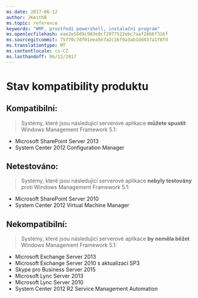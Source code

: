 ```yaml
---
ms.date: 2017-06-12
author: JKeithB
ms.topic: reference
keywords: "WMF, prostředí powershell, instalační program"
ms.openlocfilehash: eae2e58d9c983e0cf2977522ebc7aaf2866f316f
ms.sourcegitcommit: 75f70c7df01eea5e7a2c16f9a3ab1dd437a1f8fd
ms.translationtype: MT
ms.contentlocale: cs-CZ
ms.lasthandoff: 06/12/2017
---
```

# <a name="product-compatibility-status"></a>Stav kompatibility produktu

## <a name="compatible"></a>Kompatibilní:
> Systémy, které jsou následující serverové aplikace **můžete spustit** Windows Management Framework 5.1:

- Microsoft SharePoint Server 2013
- System Center 2012 Configuration Manager

## <a name="not-tested"></a>Netestováno:
> Systémy, které jsou následující serverové aplikace **nebyly testovány** proti Windows Management Framework 5.1:

- Microsoft SharePoint Server 2010
- System Center 2012 Virtual Machine Manager

## <a name="incompatible"></a>Nekompatibilní:
> Systémy, které jsou následující serverové aplikace **by neměla běžet** Windows Management Framework 5.1:

- Microsoft Exchange Server 2013
- Microsoft Exchange Server 2010 s aktualizací SP3
- Skype pro Business Server 2015
- Microsoft Lync Server 2013
- Microsoft Lync Server 2010
- System Center 2012 R2 Service Management Automation

